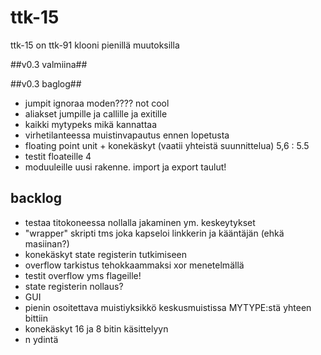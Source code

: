 # ttk-15 #
ttk-15 on ttk-91 klooni pienillä muutoksilla

##v0.3 valmiina##

##v0.3 baglog##
 * jumpit ignoraa moden???? not cool
 * aliakset jumpille ja callille ja exitille 
 * kaikki mytypeks mikä kannattaa
 * virhetilanteessa muistinvapautus ennen lopetusta
 * floating point unit + konekäskyt    (vaatii yhteistä suunnittelua)       5,6 : 5.5
 * testit floateille                                                        4
 * moduuleille uusi rakenne. import ja export taulut!
 

## backlog ##
 
 * testaa titokoneessa nollalla jakaminen ym. keskeytykset
 * "wrapper" skripti tms joka kapseloi linkkerin ja kääntäjän (ehkä masiinan?)
 * konekäskyt state registerin tutkimiseen
 * overflow tarkistus tehokkaammaksi xor menetelmällä
 * testit overflow yms flageille!
 * state registerin nollaus?
 * GUI 
 * pienin osoitettava muistiyksikkö keskusmuistissa MYTYPE:stä yhteen bittiin
 * konekäskyt 16 ja 8 bitin käsittelyyn
 * n ydintä

